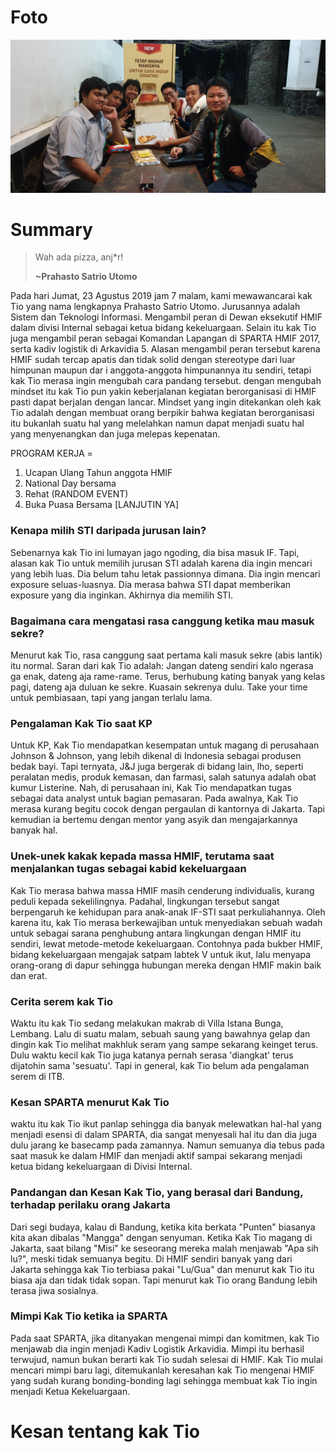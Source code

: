 # Foto
![foto](./16518240-16518327-16518380-16518400-16518404.jpg)
# Summary

>Wah ada pizza, anj*r!
>
>**~Prahasto Satrio Utomo**

Pada hari Jumat, 23 Agustus 2019 jam 7 malam, kami mewawancarai kak Tio yang nama lengkapnya Prahasto Satrio Utomo. Jurusannya adalah Sistem dan Teknologi Informasi. Mengambil peran di Dewan eksekutif HMIF dalam divisi Internal sebagai ketua bidang kekeluargaan. Selain itu kak Tio juga mengambil peran sebagai Komandan Lapangan di SPARTA HMIF 2017, serta kadiv logistik di Arkavidia 5.
Alasan mengambil peran tersebut karena HMIF sudah tercap apatis dan tidak solid dengan stereotype dari luar himpunan maupun dar i anggota-anggota himpunannya itu sendiri, tetapi kak Tio merasa ingin mengubah cara pandang tersebut. dengan mengubah mindset itu kak Tio pun yakin keberjalanan kegiatan berorganisasi di HMIF pasti dapat berjalan dengan lancar. Mindset yang ingin ditekankan oleh kak Tio adalah dengan membuat orang berpikir bahwa kegiatan berorganisasi itu bukanlah suatu hal yang melelahkan namun dapat menjadi suatu hal yang menyenangkan dan juga melepas kepenatan.

PROGRAM KERJA =
1. Ucapan Ulang Tahun anggota HMIF
2. National Day bersama
3. Rehat (RANDOM EVENT)
4. Buka Puasa Bersama
[LANJUTIN YA]

### Kenapa milih STI daripada jurusan lain?
Sebenarnya kak Tio ini lumayan jago ngoding, dia bisa masuk IF. Tapi, alasan kak Tio untuk memilih jurusan STI adalah karena dia ingin mencari yang lebih luas. Dia belum tahu letak passionnya dimana. Dia ingin mencari exposure seluas-luasnya. Dia merasa bahwa STI dapat memberikan exposure yang dia inginkan. Akhirnya dia memilih STI.

### Bagaimana cara mengatasi rasa canggung ketika mau masuk sekre?
Menurut kak Tio, rasa canggung saat pertama kali masuk sekre (abis lantik) itu normal. Saran dari kak Tio adalah: Jangan dateng sendiri kalo ngerasa ga enak, dateng aja rame-rame. Terus, berhubung kating banyak yang kelas pagi, dateng aja duluan ke sekre. Kuasain sekrenya dulu. Take your time untuk pembiasaan, tapi yang jangan terlalu lama.

### Pengalaman Kak Tio saat KP
Untuk KP, Kak Tio mendapatkan kesempatan untuk magang di perusahaan Johnson & Johnson, yang lebih dikenal di Indonesia sebagai produsen bedak bayi. Tapi ternyata, J&J juga bergerak di bidang lain, lho, seperti peralatan medis, produk kemasan, dan farmasi, salah satunya adalah obat kumur Listerine. Nah, di perusahaan ini, Kak Tio mendapatkan tugas sebagai data analyst untuk bagian pemasaran. Pada awalnya, Kak Tio merasa kurang begitu cocok dengan pergaulan di kantornya di Jakarta. Tapi kemudian ia bertemu dengan mentor yang asyik dan mengajarkannya banyak hal.

### Unek-unek kakak kepada massa HMIF, terutama saat menjalankan tugas sebagai kabid kekeluargaan
Kak Tio merasa bahwa massa HMIF masih cenderung individualis, kurang peduli kepada sekelilingnya. Padahal, lingkungan tersebut sangat berpengaruh ke kehidupan para anak-anak IF-STI saat perkuliahannya. Oleh karena itu, kak Tio merasa berkewajiban untuk menyediakan sebuah wadah untuk sebagai sarana penghubung antara lingkungan dengan HMIF itu sendiri, lewat metode-metode kekeluargaan. Contohnya pada bukber HMIF, bidang kekeluargaan mengajak satpam labtek V untuk ikut, lalu menyapa orang-orang di dapur sehingga hubungan mereka dengan HMIF makin baik dan erat.

### Cerita serem kak Tio
Waktu itu kak Tio sedang melakukan makrab di Villa Istana Bunga, Lembang. Lalu di suatu malam, sebuah saung yang bawahnya gelap dan dingin kak Tio melihat makhluk seram yang sampe sekarang keinget terus. Dulu waktu kecil kak Tio juga katanya pernah serasa 'diangkat' terus dijatohin sama 'sesuatu'. Tapi in general, kak Tio belum ada pengalaman serem di ITB. 

### Kesan SPARTA menurut Kak Tio
waktu itu kak Tio ikut panlap sehingga dia banyak melewatkan hal-hal yang menjadi esensi di dalam SPARTA, dia sangat menyesali hal itu dan dia juga dulu jarang ke basecamp pada zamannya. Namun semuanya dia tebus pada saat masuk ke dalam HMIF dan menjadi aktif sampai sekarang menjadi ketua bidang kekeluargaan di Divisi Internal.

### Pandangan dan Kesan Kak Tio, yang berasal dari Bandung, terhadap perilaku orang Jakarta
Dari segi budaya, kalau di Bandung, ketika kita berkata "Punten" biasanya kita akan dibalas "Mangga" dengan senyuman. Ketika Kak Tio magang di Jakarta, saat bilang "Misi" ke seseorang mereka malah menjawab "Apa sih lu?", meski tidak semuanya begitu. Di HMIF sendiri banyak yang dari Jakarta sehingga kak Tio terbiasa pakai "Lu/Gua" dan menurut kak Tio itu biasa aja dan tidak tidak sopan. Tapi menurut kak Tio orang Bandung lebih terasa jiwa sosialnya.

### Mimpi Kak Tio ketika ia SPARTA
Pada saat SPARTA, jika ditanyakan mengenai mimpi dan komitmen, kak Tio menjawab dia ingin menjadi Kadiv Logistik Arkavidia. Mimpi itu berhasil terwujud, namun bukan berarti kak Tio sudah selesai di HMIF. Kak Tio mulai mencari mimpi baru lagi, ditemukanlah keresahan kak Tio mengenai HMIF yang sudah kurang bonding-bonding lagi sehingga membuat kak Tio ingin menjadi Ketua Kekeluargaan. 

# Kesan tentang kak Tio
